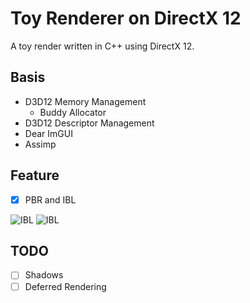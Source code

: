 # Toy Renderer on DirectX 12

A toy  render written in C++ using DirectX 12.





## Basis

- D3D12 Memory  Management
  - Buddy Allocator
- D3D12 Descriptor Management
- Dear ImGUI
- Assimp



## Feature

- [x] PBR and  IBL

![IBL](./screenshot/IBL.gif)
![IBL](https://github.com/lyouduan/ToyRenderer/blob/main/screenshot/IBL.gif)



## TODO

- [ ] Shadows
- [ ] Deferred Rendering
